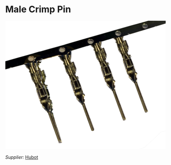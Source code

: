 # Male Crimp Pin

![](../../images/crimp-pin-male.jpg)

_Supplier:_ [Hubot](https://hubot.cl/producto/kit-620-conectores-dupont-254-mm-m-h-sku-425f1/)